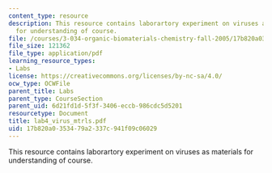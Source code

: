 ```yaml
---
content_type: resource
description: This resource contains laborartory experiment on viruses as materials
  for understanding of course.
file: /courses/3-034-organic-biomaterials-chemistry-fall-2005/17b820a0353479a2337c941f09c06029_lab4_virus_mtrls.pdf
file_size: 121362
file_type: application/pdf
learning_resource_types:
- Labs
license: https://creativecommons.org/licenses/by-nc-sa/4.0/
ocw_type: OCWFile
parent_title: Labs
parent_type: CourseSection
parent_uid: 6d21fd1d-5f3f-3406-eccb-986cdc5d5201
resourcetype: Document
title: lab4_virus_mtrls.pdf
uid: 17b820a0-3534-79a2-337c-941f09c06029
---
```

This resource contains laborartory experiment on viruses as materials for understanding of course.